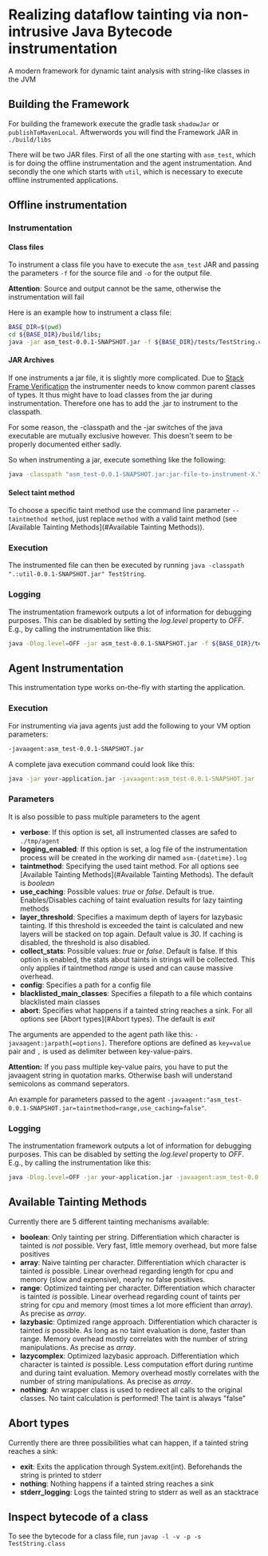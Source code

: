# Realizing dataflow tainting via non-intrusive Java Bytecode instrumentation
A modern framework for dynamic taint analysis with string-like classes in the JVM

## Building the Framework
For building the framework execute the gradle task ``shadowJar`` or ``publishToMavenLocal``. Aftwerwords you will find the Framework JAR in ``./build/libs``

There will be two JAR files. First of all the one starting with ``asm_test``, which is for doing the offline instrumentation and the agent instrumentation.
And secondly the one which starts with ``util``, which is necessary to execute offline instrumented applications. 

## Offline instrumentation
### Instrumentation
#### Class files
To instrument a class file you have to execute the ``asm_test`` JAR and passing the parameters ``-f`` for the source file and ``-o`` for the output file.

**Attention**: Source and output cannot be the same, otherwise the instrumentation will fail

Here is an example how to instrument a class file:
```bash
BASE_DIR=$(pwd)
cd ${BASE_DIR}/build/libs;
java -jar asm_test-0.0.1-SNAPSHOT.jar -f ${BASE_DIR}/tests/TestString.class -o ${BASE_DIR}/tests/out/TestString.class
```

#### JAR Archives
If one instruments a jar file, it is slightly more complicated. Due to [Stack Frame Verification](http://chrononsystems.com/blog/java-7-design-flaw-leads-to-huge-backward-step-for-the-jvm) the instrumenter needs to know common parent classes of types. It thus might have to load classes from the jar during instrumentation. Therefore one has to add the .jar to instrument to the classpath.

For some reason, the -classpath and the -jar switches of the java executable are mutually exclusive however. This doesn't seem to be properly documented either sadly.

So when instrumenting a jar, execute something like the following:
```sh
java -classpath "asm_test-0.0.1-SNAPSHOT.jar:jar-file-to-instrument-X.Y.Z.RELEASE.jar" de.tubs.cs.ias.asm_test.Main -f jar-file-to-instrument-X.Y.Z.RELEASE.jar -o jar-file-to-instrument-X.Y.Z.RELEASE.instrumented.jar
```

#### Select taint method
To choose a specific taint method use the command line parameter ``--taintmethod method``, just replace ``method`` with a valid taint method (see [Available Tainting Methods](#Available Tainting Methods)).

### Execution
The instrumented file can then be executed by running ``java -classpath ".:util-0.0.1-SNAPSHOT.jar" TestString``.

### Logging

The instrumentation framework outputs a lot of information for debugging purposes. This can be disabled by setting the *log.level* property to *OFF*. E.g., by calling the instrumentation like this:

```bash
java -Dlog.level=OFF -jar asm_test-0.0.1-SNAPSHOT.jar -f ${BASE_DIR}/tests/TestString.class -o ${BASE_DIR}/tests/out/TestString.class
```

## Agent Instrumentation
This instrumentation type works on-the-fly with starting the application.

### Execution
For instrumenting via java agents just add the following to your VM option parameters:
```bash
-javaagent:asm_test-0.0.1-SNAPSHOT.jar
```

A complete java execution command could look like this:
```bash
java -jar your-application.jar -javaagent:asm_test-0.0.1-SNAPSHOT.jar
```

### Parameters
It is also possible to pass multiple parameters to the agent
- **verbose**: If this option is set, all instrumented classes are safed to ``./tmp/agent``
- **logging_enabled**: If this option is set, a log file of the instrumentation process will be created in the working dir named ``asm-{datetime}.log`` 
- **taintmethod**: Specifying the used taint method. For all options see [Available Tainting Methods](#Available Tainting Methods). The default is *boolean*
- **use_caching**: Possible values: *true* or *false*. Default is true. Enables/Disables caching of taint evaluation results for lazy tainting methods
- **layer_threshold**: Specifies a maximum depth of layers for lazybasic tainting. If this threshold is exceeded the taint is calculated and new layers will be stacked on top again. Default value is *30*. If caching is disabled, the threshold is also disabled.
- **collect_stats**: Possible values: *true* or *false*. Default is false. If this option is enabled, the stats about taints in strings will be collected. This only applies if taintmethod *range* is used and can cause massive overhead.
- **config**: Specifies a path for a config file
- **blacklisted_main_classes**: Specifies a filepath to a file which contains blacklisted main classes
- **abort**: Specifies what happens if a tainted string reaches a sink. For all options see [Abort types](#Abort types). The default is *exit*

The arguments are appended to the agent path like this: ``-javaagent:jarpath[=options]``. Therefore options are defined as ``key=value`` pair and ``,`` is used as delimiter between key-value-pairs.

**Attention:** If you pass multiple key-value pairs, you have to put the javaagent string in quotation marks. Otherwise bash will understand semicolons as command seperators.

An example for parameters passed to the agent ``-javaagent:"asm_test-0.0.1-SNAPSHOT.jar=taintmethod=range,use_caching=false"``.

### Logging

The instrumentation framework outputs a lot of information for debugging purposes. This can be disabled by setting the *log.level* property to *OFF*. E.g., by calling the instrumentation like this:

```bash
java -Dlog.level=OFF -jar your-application.jar -javaagent:asm_test-0.0.1-SNAPSHOT.jar
```

## Available Tainting Methods
Currently there are 5 different tainting mechanisms available:
- **boolean**: Only tainting per string. Differentiation which character is tainted is *not* possible. Very fast, little memory overhead, but more false positives
- **array**: Naive tainting per character. Differentiation which character is tainted *is* possible. Linear overhead regarding length for cpu and memory (slow and expensive), nearly no false positives.
- **range**: Optimized tainting per character. Differentiation which character is tainted *is* possible. Linear overhead regarding count of taints per string for cpu and memory (most times a lot more efficient than *array*). As precise as *array*.
- **lazybasic**: Optimized range approach. Differentiation which character is tainted *is* possible. As long as no taint evaluation is done, faster than range. Memory overhead mostly correlates with the number of string manipulations. As precise as *array*.
- **lazycomplex**: Optimized lazybasic approach. Differentiation which character is tainted *is* possible. Less computation effort during runtime and during taint evaluation. Memory overhead mostly correlates with the number of string manipulations. As precise as *array*.
- **nothing**: An wrapper class is used to redirect all calls to the original classes. No taint calculation is performed! The taint is always "false"

## Abort types
Currently there are three possibilities what can happen, if a tainted string reaches a sink:
- **exit**: Exits the application through System.exit(int). Beforehands the string is printed to stderr
- **nothing**: Nothing happens if a tainted string reaches a sink
- **stderr_logging**: Logs the tainted string to stderr as well as an stacktrace 


## Inspect bytecode of a class
To see the bytecode for a class file, run ``javap -l -v -p -s TestString.class``
